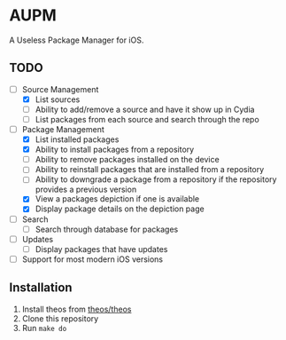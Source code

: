 # AUPM

A Useless Package Manager for iOS.

## TODO

- [ ] Source Management
  - [x] List sources
  - [ ] Ability to add/remove a source and have it show up in Cydia
  - [ ] List packages from each source and search through the repo
- [ ] Package Management
  - [x] List installed packages
  - [x] Ability to install packages from a repository
  - [ ] Ability to remove packages installed on the device
  - [ ] Ability to reinstall packages that are installed from a repository
  - [ ] Ability to downgrade a package from a repository if the repository provides a previous version
  - [x] View a packages depiction if one is available
  - [x] Display package details on the depiction page
- [ ] Search
  - [ ] Search through database for packages
- [ ] Updates
  - [ ] Display packages that have updates
- [ ] Support for most modern iOS versions

## Installation

1. Install theos from [theos/theos](https://www.github.com/theos/theos)
2. Clone this repository
3. Run `make do`
